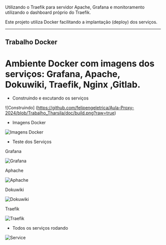 
 Utilizando o Traefik para servidor Apache, Grafana e monitoramento utilizando o dashboard próprio do Traefik.
    
Este projeto utiliza Docker facilitando a implantação (deploy) dos serviços. 

 ***

## Trabalho Docker


# Ambiente Docker com imagens dos serviços: Grafana, Apache, Dokuwiki, Traefik, Nginx ,Gitlab.

* Construindo e excutando os serviços

![Construindo] (https://github.com/felipengeletrica/Aula-Proxy-2024/blob/Trabalho_Tharsila/doc/build.png?raw=true)

* Imagens Docker

![Imagens Docker](https://github.com/felipengeletrica/Aula-Proxy-2024/blob/Trabalho_Tharsila/doc/services.png?raw=true)

* Teste dos Serviços 

 Grafana 

![Grafana ](https://github.com/felipengeletrica/Aula-Proxy-2024/blob/Trabalho_Tharsila/doc/img-grafana.png?raw=true)

Aphache

![Aphache](https://github.com/felipengeletrica/Aula-Proxy-2024/blob/Trabalho_Tharsila/doc/img-apache.png?raw=true)

Dokuwiki

![Dokuwiki](https://github.com/felipengeletrica/Aula-Proxy-2024/blob/Trabalho_Tharsila/doc/img-dokuwiki.png?raw=true)

Traefik

![Traefik](https://github.com/felipengeletrica/Aula-Proxy-2024/blob/Trabalho_Tharsila/doc/img-dashbord.png?raw=true)

* Todos os serviços rodando 

![Service](https://github.com/felipengeletrica/Aula-Proxy-2024/blob/Trabalho_Tharsila/doc/traefik.png?raw=true)
